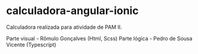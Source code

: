 # calculadora-angular-ionic
Calculadora realizada para atividade de PAM II.

Parte visual - Rômulo Gonçalves (Html, Scss)
Parte lógica - Pedro de Sousa Vicente (Typescript)